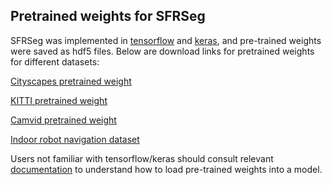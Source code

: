 ## Pretrained weights for SFRSeg

SFRSeg was implemented in [tensorflow](https://www.tensorflow.org/) and [keras](https://keras.io/), and pre-trained weights were saved as hdf5 files. Below are download links for pretrained weights for different datasets:

[Cityscapes pretrained weight](https://cloudstor.net.au/123456)

[KITTI pretrained weight](https://cloudstor.net.au/123456)

[Camvid pretrained weight](https://cloudstor.net.au/123456)

[Indoor robot navigation dataset](https://cloudstor.net.au/123456) 

Users not familiar with tensorflow/keras should consult relevant [documentation](https://www.tensorflow.org/guide/keras/save_and_serialize) to understand how to load pre-trained weights into a model.
